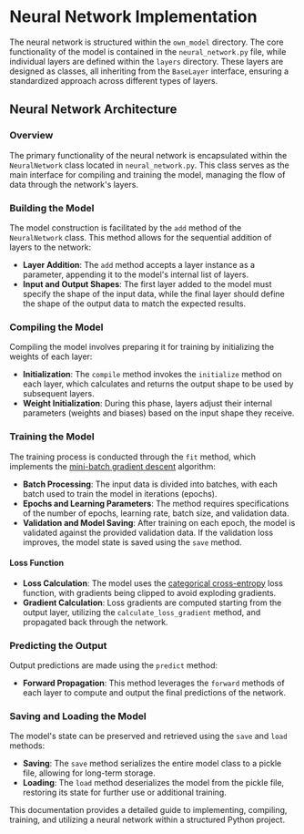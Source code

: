 # Neural Network Implementation

The neural network is structured within the `own_model` directory. The core functionality of the model is contained in the `neural_network.py` file, while individual layers are defined within the `layers` directory. These layers are designed as classes, all inheriting from the `BaseLayer` interface, ensuring a standardized approach across different types of layers.

## Neural Network Architecture

### Overview
The primary functionality of the neural network is encapsulated within the `NeuralNetwork` class located in `neural_network.py`. This class serves as the main interface for compiling and training the model, managing the flow of data through the network's layers.

### Building the Model
The model construction is facilitated by the `add` method of the `NeuralNetwork` class. This method allows for the sequential addition of layers to the network:

- **Layer Addition**: The `add` method accepts a layer instance as a parameter, appending it to the model's internal list of layers.
- **Input and Output Shapes**: The first layer added to the model must specify the shape of the input data, while the final layer should define the shape of the output data to match the expected results.

### Compiling the Model
Compiling the model involves preparing it for training by initializing the weights of each layer:

- **Initialization**: The `compile` method invokes the `initialize` method on each layer, which calculates and returns the output shape to be used by subsequent layers.
- **Weight Initialization**: During this phase, layers adjust their internal parameters (weights and biases) based on the input shape they receive.

### Training the Model
The training process is conducted through the `fit` method, which implements the [mini-batch gradient descent](https://medium.com/@dancerworld60/mini-batch-gradient-descent-1c36b8103f2c) algorithm:

- **Batch Processing**: The input data is divided into batches, with each batch used to train the model in iterations (epochs).
- **Epochs and Learning Parameters**: The method requires specifications of the number of epochs, learning rate, batch size, and validation data.
- **Validation and Model Saving**: After training on each epoch, the model is validated against the provided validation data. If the validation loss improves, the model state is saved using the `save` method.

#### Loss Function
- **Loss Calculation**: The model uses the [categorical cross-entropy](https://gombru.github.io/2018/05/23/cross_entropy_loss/) loss function, with gradients being clipped to avoid exploding gradients.
- **Gradient Calculation**: Loss gradients are computed starting from the output layer, utilizing the `calculate_loss_gradient` method, and propagated back through the network.

### Predicting the Output
Output predictions are made using the `predict` method:

- **Forward Propagation**: This method leverages the `forward` methods of each layer to compute and output the final predictions of the network.

### Saving and Loading the Model
The model's state can be preserved and retrieved using the `save` and `load` methods:

- **Saving**: The `save` method serializes the entire model class to a pickle file, allowing for long-term storage.
- **Loading**: The `load` method deserializes the model from the pickle file, restoring its state for further use or additional training.

This documentation provides a detailed guide to implementing, compiling, training, and utilizing a neural network within a structured Python project.